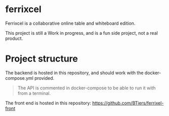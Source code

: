 # ferrixcel

Ferrixcel is a collaborative online table and whiteboard edition. 

This project is still a Work in progress, and is a fun side project, not a real product. 

# Project structure

The backend is hosted in this repository, and should work with the docker-compose.yml provided.
> The API is commented in docker-compose to be able to run it with from a terminal.

The front end is hosted in this repository:
https://github.com/BTiers/ferrixel-front